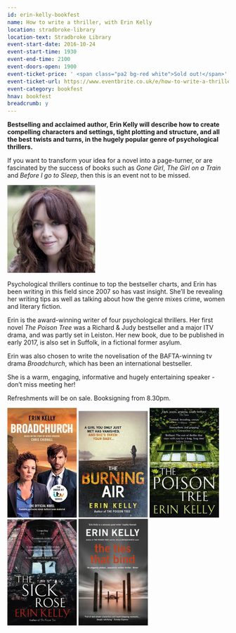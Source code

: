 ```yaml
---
id: erin-kelly-bookfest
name: How to write a thriller, with Erin Kelly
location: stradbroke-library
location-text: Stradbroke Library
event-start-date: 2016-10-24
event-start-time: 1930
event-end-time: 2100
event-doors-open: 1900
event-ticket-price: ' <span class="pa2 bg-red white">Sold out!</span>'
event-ticket-url: https://www.eventbrite.co.uk/e/how-to-write-a-thriller-with-erin-kelly-tickets-27003937504
event-category: bookfest
hnav: bookfest
breadcrumb: y
---
```


**Bestselling and acclaimed author, Erin Kelly will describe how to create compelling characters and settings, tight plotting and structure, and all the best twists and turns, in the hugely popular genre of psychological thrillers.**

If you want to transform your idea for a novel into a page-turner, or are fascinated by the success of books such as <cite>Gone Girl</cite>, <cite>The Girl on a Train</cite> and <cite>Before I go to Sleep</cite>, then this is an event not to be missed.

<img src="/images/article/erin-kelly-r.jpg" class="custom-br-50 {% include /c/img-float-right.html %}" />

Psychological thrillers continue to top the bestseller charts, and Erin has been writing in this field since 2007 so has vast insight. She’ll be revealing her writing tips as well as talking about how the genre mixes crime, women and literary fiction.

Erin is the award-winning writer of four psychological thrillers. Her first novel <cite>The Poison Tree</cite> was a Richard & Judy bestseller and a major ITV drama, and was partly set in Leiston. Her new book, due to be published in early 2017, is also set in Suffolk, in a fictional former asylum.

Erin was also chosen to write the novelisation of the BAFTA-winning tv drama <cite>Broadchurch</cite>, which has been an international bestseller.

She is a warm, engaging, informative and hugely entertaining speaker - don’t miss meeting her!

Refreshments will be on sale. Booksigning from 8.30pm.

<div class="cf">

<img src="/images/article/erin-kelly-broadchurch.jpg" alt="Broadchurch" class="{% include /c/img-float-left.html %}" />

<img src="/images/article/erin-kelly-burning-air.jpg" alt="Burning Air" class="{% include /c/img-float-left.html %}" />

<img src="/images/article/erin-kelly-poison-tree.jpg" alt="The Poison Tree" class="{% include /c/img-float-left.html %}" />

<img src="/images/article/erin-kelly-sick-rose.jpg" alt="The Sick Rose" class="{% include /c/img-float-left.html %}" />

<img src="/images/article/erin-kelly-ties-that-bind.jpg" alt="The Ties that Bind" class="{% include /c/img-float-left.html %}" />

</div>
